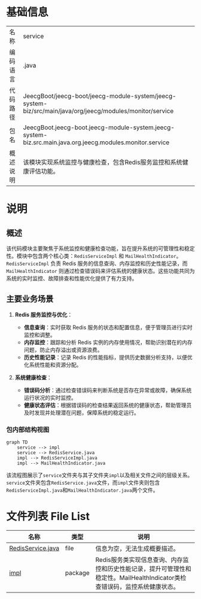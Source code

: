 # 基础信息

|      |      |
|------|------|
| 名称 | service |
| 编码语言 | .java |
| 代码路径 | JeecgBoot/jeecg-boot/jeecg-module-system/jeecg-system-biz/src/main/java/org/jeecg/modules/monitor/service |
| 包名 | JeecgBoot.jeecg-boot.jeecg-module-system.jeecg-system-biz.src.main.java.org.jeecg.modules.monitor.service |
| 概述说明 | 该模块实现系统监控与健康检查，包含Redis服务监控和系统健康评估功能。 |

# 说明

## 概述
该代码模块主要聚焦于系统监控和健康检查功能，旨在提升系统的可管理性和稳定性。模块中包含两个核心类：`RedisServiceImpl` 和 `MailHealthIndicator`。`RedisServiceImpl` 负责 Redis 服务的信息查询、内存监控和历史性能记录，而 `MailHealthIndicator` 则通过检查错误码来评估系统的健康状态。这些功能共同为系统的实时监控、故障排查和性能优化提供了有力支持。

## 主要业务场景
1. **Redis 服务监控与优化**：
   - **信息查询**：实时获取 Redis 服务的状态和配置信息，便于管理员进行实时监控和调整。
   - **内存监控**：跟踪和分析 Redis 实例的内存使用情况，帮助识别潜在的内存问题，防止内存溢出或资源浪费。
   - **历史性能记录**：记录 Redis 的性能指标，提供历史数据分析支持，以便优化系统性能和资源分配。

2. **系统健康检查**：
   - **错误码分析**：通过检查错误码来判断系统是否存在异常或故障，确保系统运行状况的实时监控。
   - **健康状态评估**：根据错误码的检查结果返回系统的健康状态，帮助管理员及时发现并处理潜在问题，保障系统的稳定运行。


### 包内部结构视图

```mermaid
graph TD
    service --> impl
    service --> RedisService.java
    impl --> RedisServiceImpl.java
    impl --> MailHealthIndicator.java
```

该流程图展示了`service`文件夹与其子文件夹`impl`以及相关文件之间的层级关系。`service`文件夹包含`RedisService.java`文件，而`impl`文件夹则包含`RedisServiceImpl.java`和`MailHealthIndicator.java`两个文件。

# 文件列表 File List

| 名称   | 类型  | 说明 |
|-------|------|-------------|
| [RedisService.java](RedisService.md) | file | 信息为空，无法生成概要描述。 |
| [impl](impl/_module.md) | package | Redis服务类实现信息查询、内存监控和历史性能记录，提升可管理性和稳定性。MailHealthIndicator类检查错误码，监控系统健康状态。 |


